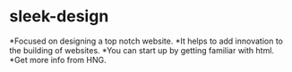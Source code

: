 # sleek-design

*Focused on designing a top notch website.
*It helps to add innovation to the building of websites.
*You can start up by getting familiar with html.
*Get more info from HNG.

